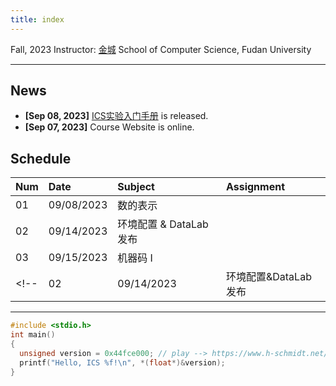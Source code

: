 ```yaml
---
title: index
---
```


Fall, 2023
Instructor: [金城](https://cjinfdu.github.io/)
School of Computer Science, Fudan University

---

## News

<!-- - **[Sep 14, 2023]** [Lab1. DataLab](DataLab) is released.-->
- **[Sep 08, 2023]** [ICS实验入门手册](ICS实验入门手册) is released.
- **[Sep 07, 2023]** Course Website is online.

## Schedule

|Num|Date      |Subject                |Assignment                          |
|:--|:---------|:----------------------|:-----------------------------------|
|01 |09/08/2023|数的表示               |                                    |
|02 |09/14/2023|环境配置 & DataLab发布 |                                    |
|03 |09/15/2023|机器码 I               |                                    |
<!--|02 |09/14/2023|环境配置&DataLab发布 |[Lab1. DataLab](DataLab)            |-->


---

```c
#include <stdio.h>
int main()
{
  unsigned version = 0x44fce000; // play --> https://www.h-schmidt.net/FloatConverter/IEEE754.html
  printf("Hello, ICS %f!\n", *(float*)&version);
}
```
